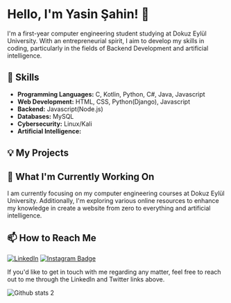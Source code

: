 # Hello, I'm Yasin Şahin! 👋

I'm a first-year computer engineering student studying at Dokuz Eylül University. With an entrepreneurial spirit, I aim to develop my skills in coding, particularly in the fields of Backend Development and artificial intelligence.

## 🚀 Skills

- **Programming Languages:** C, Kotlin, Python, C#, Java, Javascript
- **Web Development:** HTML, CSS, Python(Django), Javascript
- **Backend:** Javascript(Node.js)
- **Databases:** MySQL
- **Cybersecurity:** Linux/Kali
- **Artificial Intelligence:** 

## 💡 My Projects



## 🌱 What I'm Currently Working On

I am currently focusing on my computer engineering courses at Dokuz Eylül University. Additionally, I'm exploring various online resources to enhance my knowledge in create a website from zero to everything and artificial intelligence.

## 📫 How to Reach Me

[![LinkedIn](https://img.shields.io/badge/LinkedIn-Connect-blue?logo=linkedin&logoColor=white)](https://www.linkedin.com/in/your_username)
[![Instagram Badge](https://img.shields.io/badge/-Instagram-C13584?style=flat-quare&labelColor=C13584&logo=instagram&logoColor=white&link=link)](https://z-p15.www.instagram.com/theyasinsahin/)

If you'd like to get in touch with me regarding any matter, feel free to reach out to me through the LinkedIn and Twitter links above.

![Github stats 2](https://github-readme-stats.vercel.app/api?username=theyasinsahin&show_icons=true&theme=radical) <br>

